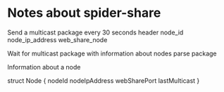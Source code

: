 Notes about spider-share
========================

Send a multicast package every 30 seconds
    header
    node_id
    node_ip_address
    web_share_node


Wait for multicast package with information about nodes
    parse package

Information about a node

struct Node {
    nodeId
    nodeIpAddress
    webSharePort
    lastMulticast
}
